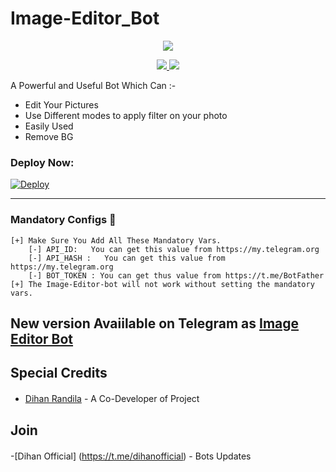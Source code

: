 # Image-Editor_Bot

<p align="center">
  <a href="https://www.python.org">
    <img src="https://telegra.ph/file/6b47c77f2f6abfe81fbeb.jpg">
      </a>


  
</p>
<p align="center">
  <a href="https://github.com/dihanofficial/Image-Editor-Bot/stargazers">
    <img src="https://img.shields.io/github/stars/DihanOfficial/Image-Editor-Bot?style=social">

  </a>
  
  <a href="https://github.com/Dihanofficial/Image-Editor-Bot/fork">
    <img src="https://img.shields.io/github/forks/Dihanofficial/Image-Editor-Bot?label=Fork&style=social">

  </a>  
</p>

A Powerful and Useful Bot Which Can :-
* Edit Your Pictures
* Use Different modes to apply filter on your photo
* Easily Used 
* Remove BG

### Deploy Now:
[![Deploy](https://www.herokucdn.com/deploy/button.svg)](https://heroku.com/deploy?template=https://github.com/Dihanofficial/Image-Editor-Bot)

<HR/>

### Mandatory Configs 📒
```
[+] Make Sure You Add All These Mandatory Vars. 
    [-] API_ID:   You can get this value from https://my.telegram.org
    [-] API_HASH :   You can get this value from https://my.telegram.org
    [-] BOT_TOKEN : You can get thus value from https://t.me/BotFather
[+] The Image-Editor-bot will not work without setting the mandatory vars.
```

## New version Avaiilable on Telegram as [Image Editor Bot](https://t.me/The_Image_Editer_Bot)

## Special Credits
- [Dihan Randila](https://github.com/dihanofficial) - A Co-Developer of Projectㅤ



## Join 
-[Dihan Official] (https://t.me/dihanofficial) - Bots Updatesㅤㅤㅤㅤㅤㅤ  
